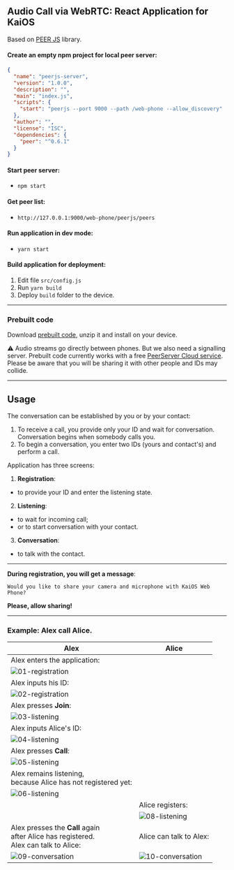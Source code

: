 ## Audio Call via WebRTC: React Application for KaiOS

Based on [PEER JS](https://peerjs.com/peerserver.html) library.

#### Create an empty npm project for local peer server:
```json
{
  "name": "peerjs-server",
  "version": "1.0.0",
  "description": "",
  "main": "index.js",
  "scripts": {
    "start": "peerjs --port 9000 --path /web-phone --allow_discovery"
  },
  "author": "",
  "license": "ISC",
  "dependencies": {
    "peer": "^0.6.1"
  }
}
```

#### Start peer server:
- `npm start`

#### Get peer list:
- `http://127.0.0.1:9000/web-phone/peerjs/peers`

#### Run application in dev mode:
- `yarn start`

#### Build application for deployment:
1. Edit file `src/config.js`
2. Run `yarn build`
3. Deploy `build` folder to the device.

---

### Prebuilt code
Download [prebuilt code](https://downgit.github.io/#/home?url=https://github.com/iurii-kyrylenko/kaios-web-phone/tree/master/build), unzip it and install on your device.

⚠️  Audio streams go directly between phones. But we also need a signalling server. Prebuilt code currently works with a free [PeerServer Cloud service](https://peerjs.com/peerserver.html). Please be aware that you will be sharing it with other people and IDs may collide.

---

## Usage

The conversation can be established by you or by your contact:
1. To receive a call, you provide only your ID and wait for conversation. Conversation begins when somebody calls you.
2. To begin a conversation, you enter two IDs (yours and contact's) and perform a call.

Application has three screens:
1. **Registration**:
  - to provide your ID and enter the listening state.
2. **Listening**:
  - to wait for incoming call;
  - or to start conversation with your contact.
3. **Conversation**:
  - to talk with the contact.

---

**During registration, you will get a message**:
```
Would you like to share your camera and microphone with KaiOS Web Phone?
```
**Please, allow sharing!**

---

### Example: Alex call Alice.

| Alex          | Alice         |
| ------------- | ------------- |
| Alex enters the application:|
|![01-registration](examples/01-registration.png)|
| Alex inputs his ID:|
|![02-registration](examples/02-registration.png)
| Alex presses **Join**:|
|![03-listening](examples/03-listening.png)|
| Alex inputs Alice's ID:|
|![04-listening](examples/04-listening.png)|
| Alex presses **Call**:|
|![05-listening](examples/05-listening.png)|
| Alex remains listening,</br>because Alice has not registered yet:|
|![06-listening](examples/06-listening.png)|
||Alice registers:|
||![08-listening](examples/08-listening.png)|
| Alex presses the **Call** again<br/>after Alice has registered.<br/>Alex can talk to Alice:|Alice can talk to Alex:|
|![09-conversation](examples/09-conversation.png)|![10-conversation](examples/10-conversation.png)|
